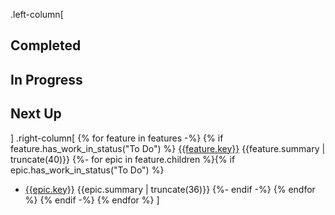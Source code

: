 .left-column[
## Completed
## In Progress
## Next Up
]
.right-column[
{% for feature in features -%}
{% if feature.has_work_in_status("To Do") %}
[{{feature.key}}]({{feature.url}}) {{feature.summary | truncate(40)}}
{%- for epic in feature.children %}{% if epic.has_work_in_status("To Do") %}
* [{{epic.key}}]({{epic.url}}) {{epic.summary | truncate(36)}}
{%- endif -%}
{% endfor %}
{% endif -%}
{% endfor %}
]
